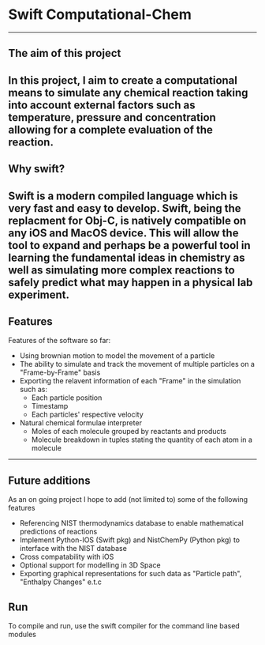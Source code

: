 # Swift Computational-Chem
---
## The aim of this project

In this project, I aim to create a computational means to simulate any chemical reaction taking into account external factors such as temperature,
pressure and concentration allowing for a complete evaluation of the reaction.
---
## Why swift?

Swift is a modern compiled language which is very fast and easy to develop. Swift, being the replacment for Obj-C, is natively compatible on any iOS and MacOS device. This will allow the tool to expand and perhaps be a powerful tool in learning the fundamental ideas in chemistry as well as simulating more complex reactions to safely predict what may happen in a physical lab experiment.
---
## Features
Features of the software so far:
- Using brownian motion to model the movement of a particle
- The ability to simulate and track the movement of multiple particles on a "Frame-by-Frame" basis
- Exporting the relavent information of each "Frame" in the simulation such as:
  - Each particle position
  - Timestamp
  - Each particles' respective velocity
- Natural chemical formulae interpreter
  - Moles of each molecule grouped by reactants and products
  - Molecule breakdown in tuples stating the quantity of each atom in a molecule
---
## Future additions
As an on going project I hope to add (not limited to) some of the following features
- Referencing NIST thermodynamics database to enable mathematical predictions of reactions
- Implement Python-IOS (Swift pkg) and NistChemPy (Python pkg) to interface with the NIST database
- Cross compatability with iOS
- Optional support for modelling in 3D Space
- Exporting graphical representations for such data as "Particle path", "Enthalpy Changes" e.t.c
## Run
To compile and run, use the swift compiler for the command line based modules
